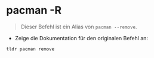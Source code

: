 # pacman -R

> Dieser Befehl ist ein Alias von `pacman --remove`.

- Zeige die Dokumentation für den originalen Befehl an:

`tldr pacman remove`
